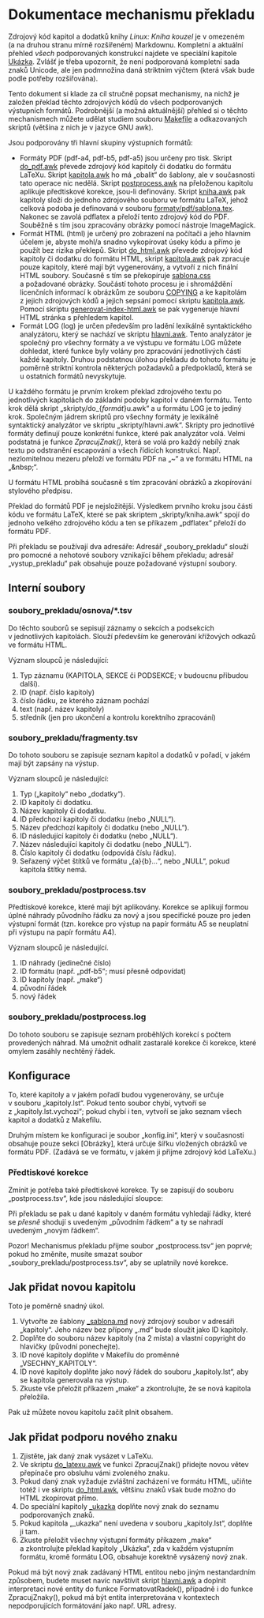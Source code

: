 <!--

Linux Kniha kouzel, dokumentace
Copyright (c) 2019 Singularis <singularis@volny.cz>

Toto dílo je dílem svobodné kultury; můžete ho šířit a modifikovat pod
podmínkami licence Creative Commons Attribution-ShareAlike 4.0 International
vydané neziskovou organizací Creative Commons. Text licence je přiložený
k tomuto projektu nebo ho můžete najít na webové adrese:

https://creativecommons.org/licenses/by-sa/4.0/

-->
# Dokumentace mechanismu překladu

Zdrojový kód kapitol a dodatků knihy *Linux: Kniha kouzel* je v omezeném
(a na druhou stranu mírně rozšířeném) Markdownu. Kompletní a aktuální přehled
*všech* podporovaných konstrukcí najdete ve speciální kapitole
[Ukázka](../kapitoly/_ukazka.md). Zvlášť je třeba upozornit, že není
podporovaná kompletní sada znaků Unicode, ale jen podmnožina daná striktním
výčtem (která však bude podle potřeby rozšiřována).

Tento dokument si klade za cíl stručně popsat mechanismy, na nichž je
založen překlad těchto zdrojových kódů do všech podporovaných výstupních
formátů. Podrobnější (a možná aktuálnější) přehled si o těchto mechanismech
můžete udělat studiem souboru [Makefile](../Makefile) a odkazovaných skriptů
(většina z nich je v jazyce GNU awk).

Jsou podporovány tři hlavní skupiny výstupních formátů:

* Formáty PDF (pdf-a4, pdf-b5, pdf-a5) jsou určeny pro tisk.
Skript [do\_pdf.awk](../skripty/do_pdf.awk) převede zdrojový kód kapitoly
či dodatku do formátu LaTeXu. Skript [kapitola.awk](../skripty/kapitola.awk)
ho má „obalit“ do šablony, ale v současnosti tato operace nic nedělá.
Skript [postprocess.awk](../skripty/postprocess.awk) na přeloženou kapitolu
aplikuje předtiskové korekce, jsou-li definovány.
Skript [kniha.awk](../skripty/kniha.awk) pak kapitoly složí do jednoho
zdrojového souboru ve formátu LaTeX, jehož celková podoba je definovaná
v souboru [formaty/pdf/sablona.tex](../formaty/pdf/sablona.tex).
Nakonec se zavolá pdflatex a přeloží tento zdrojový kód do PDF.
Souběžně s tím jsou zpracovány obrázky pomocí nástroje ImageMagick.
* Formát HTML (html) je určený pro zobrazení na počítači a jeho hlavním účelem
je, abyste mohl/a snadno vykopírovat úseky kódu a přímo je použít bez rizika
překlepů. Skript [do\_html.awk](../skripty/do_html.awk) převede zdrojový kód
kapitoly či dodatku do formátu HTML, skript [kapitola.awk](../skripty/kapitola.awk)
pak zpracuje pouze kapitoly, které mají být vygenerovány, a vytvoří z nich
finální HTML soubory. Současně s tím se překopíruje
[sablona.css](../formaty/html/sablona.css) a požadované obrázky.
Součástí tohoto procesu je i shromáždění licenčních informací k obrázkům
ze souboru [COPYING](../COPYING) a ke kapitolám z jejich zdrojových kódů
a jejich sepsání pomocí skriptu [kapitola.awk](../skripty/kapitola.awk).
Pomocí skriptu [generovat-index-html.awk](../skripty/generovat-index-html.awk)
se pak vygeneruje hlavní HTML stránka s přehledem kapitol.
* Formát LOG (log) je určen především pro ladění lexikálně syntaktického
analyzátoru, který se nachází ve skriptu [hlavni.awk](skripty/hlavni.awk).
Tento analyzátor je společný pro všechny formáty a ve výstupu ve formátu
LOG můžete dohledat, které funkce byly volány pro zpracování jednotlivých
částí každé kapitoly. Druhou podstatnou úlohou překladu do tohoto formátu
je poměrně striktní kontrola některých požadavků a předpokladů,
která se u ostatních formátů nevyskytuje.

U každého formátu je prvním krokem překlad zdrojového textu po jednotlivých kapitolách
do základní podoby kapitol v daném formátu. Tento krok dělá skript
„skripty/do\_{*formát*}u.awk“ a u formátu LOG je to jediný krok.
Společným jádrem skriptů pro všechny formáty je lexikálně syntaktický analyzátor
ve skriptu „skripty/hlavni.awk“. Skripty pro jednotlivé formáty definují pouze
konkrétní funkce, které pak analyzátor volá. Velmi podstatná je funkce
*ZpracujZnak()*, která se volá pro každý nebílý znak textu po
odstranění escapování a všech řídicích konstrukcí. Např. nezlomitelnou mezeru
přeloží ve formátu PDF na „\~“ a ve formátu HTML na „&amp;nbsp;“.

U formátu HTML probíhá současně s tím zpracování obrázků a zkopírování stylového předpisu.

Překlad do formátů PDF je nejsložitější. Výsledkem prvního kroku jsou části
kódu ve formátu LaTeX, které se pak skriptem „skripty/kniha.awk“ spojí do jednoho
velkého zdrojového kódu a ten se příkazem „pdflatex“ přeloží do formátu PDF.

Při překladu se používají dva adresáře: Adresář „soubory\_prekladu“ slouží pro
pomocné a nehotové soubory vznikající během překladu; adresář „vystup\_prekladu“
pak obsahuje pouze požadované výstupní soubory.

## Interní soubory

### soubory\_prekladu/osnova/\*.tsv

Do těchto souborů se sepisují záznamy o sekcích a podsekcích v jednotlivých
kapitolách. Slouží především ke generování křížových odkazů ve formátu HTML.

Význam sloupců je následující:

1. Typ záznamu (KAPITOLA, SEKCE či PODSEKCE; v budoucnu přibudou další).
2. ID (např. číslo kapitoly)
3. číslo řádku, ze kterého záznam pochází
4. text (např. název kapitoly)
5. středník (jen pro ukončení a kontrolu korektního zpracování)

### soubory\_prekladu/fragmenty.tsv

Do tohoto souboru se zapisuje seznam kapitol a dodatků v pořadí, v jakém mají
být zapsány na výstup.

Význam sloupců je následující:

1. Typ („kapitoly“ nebo „dodatky“).
2. ID kapitoly či dodatku.
3. Název kapitoly či dodatku.
4. ID předchozí kapitoly či dodatku (nebo „NULL“).
5. Název předchozí kapitoly či dodatku (nebo „NULL“).
6. ID následující kapitoly či dodatku (nebo „NULL“).
7. Název následující kapitoly či dodatku (nebo „NULL“).
8. Číslo kapitoly či dodatku (odpovídá číslu řádku).
9. Seřazený výčet štítků ve formátu „{a}{b}...“, nebo „NULL“, pokud kapitola štítky nemá.

### soubory\_prekladu/postprocess.tsv

Předtiskové korekce, které mají být aplikovány. Korekce se aplikují formou
úplné náhrady původního řádku za nový a jsou specifické pouze pro jeden
výstupní formát (tzn. korekce pro výstup na papír formátu A5 se neuplatní
při výstupu na papír formátu A4).

Význam sloupců je následující.

1. ID náhrady (jedinečné číslo)
2. ID formátu (např. „pdf-b5“; musí přesně odpovídat)
3. ID kapitoly (např. „make“)
4. původní řádek
5. nový řádek

### soubory\_prekladu/postprocess.log

Do tohoto souboru se zapisuje seznam proběhlých korekcí s počtem provedených
náhrad. Má umožnit odhalit zastaralé korekce či korekce, které omylem zasáhly
nechtěný řádek.

## Konfigurace

To, které kapitoly a v jakém pořadí budou vygenerovány, se určuje v souboru
„kapitoly.lst“. Pokud tento soubor chybí, vytvoří se z „kapitoly.lst.vychozi“;
pokud chybí i ten, vytvoří se jako seznam všech kapitol a dodatků z Makefilu.

Druhým místem ke konfiguraci je soubor „konfig.ini“, který v současnosti
obsahuje pouze sekci [Obrázky], která určuje šířku vložených obrázků
ve formátu PDF. (Zadává se ve formátu, v jakém ji přijme zdrojový kód LaTeXu.)

### Předtiskové korekce

Zmínit je potřeba také předtiskové korekce. Ty se zapisují do souboru
„postprocess.tsv“, kde jsou následující sloupce:


Při překladu se pak u dané kapitoly v daném formátu vyhledají řádky,
které se *přesně* shodují s uvedeným „původním řádkem“ a ty se nahradí
uvedeným „novým řádkem“.

Pozor! Mechanismus překladu přijme soubor „postprocess.tsv“ jen poprvé;
pokud ho změníte, musíte smazat soubor „soubory\_prekladu/postprocess.tsv“,
aby se uplatnily nové korekce.

## Jak přidat novou kapitolu

Toto je poměrně snadný úkol.

1. Vytvořte ze šablony [\_sablona.md](../kapitoly/_sablona.md) nový zdrojový soubor v adresáři „kapitoly“. Jeho název bez přípony „.md“ bude sloužit jako ID kapitoly.
2. Doplňte do souboru název kapitoly (na 2 místa) a vlastní copyright do hlavičky (původní ponechejte).
3. ID nové kapitoly doplňte v Makefilu do proměnné „VSECHNY\_KAPITOLY“.
4. ID nové kapitoly doplňte jako nový řádek do souboru „kapitoly.lst“, aby se kapitola generovala na výstup.
5. Zkuste vše přeložit příkazem „make“ a zkontrolujte, že se nová kapitola přeložila.

Pak už můžete novou kapitolu začít plnit obsahem.

## Jak přidat podporu nového znaku

1. Zjistěte, jak daný znak vysázet v LaTeXu.
2. Ve skriptu [do\_latexu.awk](../skripty/do_latexu.awk) ve funkci ZpracujZnak() přidejte novou větev přepínače pro obsluhu vámi zvoleného znaku.
3. Pokud daný znak vyžaduje zvláštní zacházení ve formátu HTML, učiňte totéž i ve skriptu [do\_html.awk](../skripty/do_html.awk), většinu znaků však bude možno do HTML zkopírovat přímo.
4. Do speciální kapitoly [\_ukazka](../kapitoly/_ukazka.md) doplňte nový znak do seznamu podporovaných znaků.
5. Pokud kapitola „\_ukazka“ není uvedena v souboru „kapitoly.lst“, doplňte ji tam.
6. Zkuste přeložit všechny výstupní formáty příkazem „make“ a zkontrolujte překlad kapitoly „Ukázka“, zda v každém výstupním formátu, kromě formátu LOG, obsahuje korektně vysázený nový znak.

Pokud má být nový znak zadávaný HTML entitou nebo jiným nestandardním způsobem,
budete muset navíc navštívit skript [hlavni.awk](../skripty/hlavni.awk)
a doplnit interpretaci nové entity do funkce FormatovatRadek(), případně
i do funkce ZpracujZnaky(), pokud má být entita interpretována v kontextech
nepodporujících formátování jako např. URL adresy.
